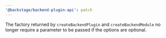 ```yaml
---
'@backstage/backend-plugin-api': patch
---
```


The factory returned by `createBackendPlugin` and `createBackendModule` no longer require a parameter to be passed if the options are optional.
